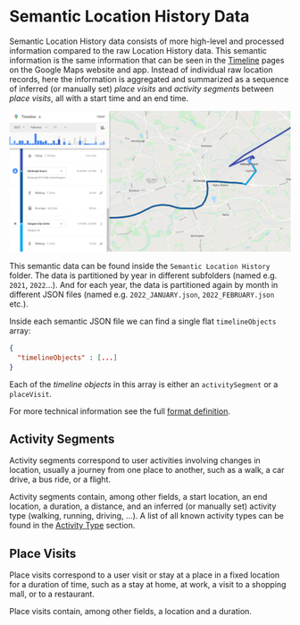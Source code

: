 # Semantic Location History Data

Semantic Location History data consists of more high-level and processed information compared to the raw Location History data.
This semantic information is the same information that can be seen in the [Timeline] pages on the Google Maps website and app.
Instead of individual raw location records, here the information is aggregated and summarized as a sequence of inferred (or manually set)
*place visits* and *activity segments* between *place visits*, all with a start time and an end time.


![Example screenshot of the Timeline page on the Google Maps website.](../static/images/semantic_example.png)


This semantic data can be found inside the `Semantic Location History` folder.
The data is partitioned by year in different subfolders (named e.g. `2021`,  `2022`...).
And for each year, the data is partitioned again by month in different JSON files (named e.g. `2022_JANUARY.json`, `2022_FEBRUARY.json` etc.).

Inside each semantic JSON file we can find a single flat `timelineObjects` array:
```json title="Example semantic JSON file"
{
  "timelineObjects" : [...]
}
```

Each of the *timeline objects* in this array is either an `activitySegment` or a `placeVisit`.

For more technical information see the full [format definition][Semantic Location History Format Definition].


## Activity Segments

<!-- Activity segment objects are identified by having a single `activitySegment` key. -->

Activity segments correspond to user activities involving changes in location, usually a journey from one place to another,
such as a walk, a car drive, a bus ride, or a flight.

Activity segments contain, among other fields, a start location, an end location, a duration, a distance, and an inferred (or manually set)
activity type (walking, running, driving, ...).
A list of all known activity types can be found in the [Activity Type](../reference/semantic.md#/$defs/activityType/) section.


## Place Visits

<!-- Place visit objects are identified by having a single `placeVisit` key. -->

Place visits correspond to a user visit or stay at a place in a fixed location for a duration of time,
such as a stay at home, at work, a visit to a shopping mall, or to a restaurant.

Place visits contain, among other fields, a location and a duration.


[Timeline]: https://www.google.com/maps/timeline
[Semantic Location History Format Definition]: ../reference/semantic.md
